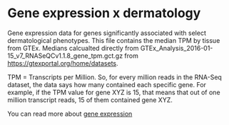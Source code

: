 # Gene expression x dermatology

Gene expression data for genes significantly associated with select dermatological phenotypes. This file contains the median TPM by tissue from GTEx. Medians calcualted directly from GTEx_Analysis_2016-01-15_v7_RNASeQCv1.1.8_gene_tpm.gct.gz from https://gtexportal.org/home/datasets.

TPM = Transcripts per Million. So, for every million reads in the RNA-Seq dataset, the data says how many contained each specific gene. For example, if the TPM value for gene XYZ is 15, that means that out of one million transcript reads, 15 of them contained gene XYZ. 

You can read more about [gene expression](Gene_expression_background.pdf)
